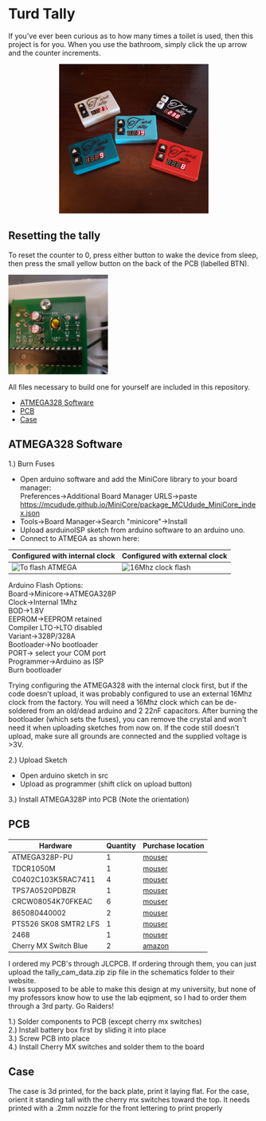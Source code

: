 # Turd Tally

If you've ever been curious as to how many times a toilet is used, then this project is for you.
When you use the bathroom, simply click the up arrow and the counter increments.
<p align="center">
<img src="https://github.com/jfcbooth/tally/blob/main/pictures/20211008_170915.jpg" alt="TT" width="300"/>
</p>

## Resetting the tally
To reset the counter to 0, press either button to wake the device from sleep, then press the small yellow button on the back of the PCB (labelled BTN).

<img src="https://github.com/jfcbooth/tally/blob/main/pictures/20211008_204949.jpg" alt="BTN" width="200"/>

All files necessary to build one for yourself are included in this repository.

<!-- START doctoc generated TOC please keep comment here to allow auto update -->
<!-- DON'T EDIT THIS SECTION, INSTEAD RE-RUN doctoc TO UPDATE -->

- [ATMEGA328 Software](#atmega328-software)
- [PCB](#pcb)
- [Case](#case)

<!-- END doctoc generated TOC please keep comment here to allow auto update -->

## ATMEGA328 Software
1.) Burn Fuses
 - Open arduino software and add the MiniCore library to your board manager:  
 Preferences->Additional Board Manager URLS->paste https://mcudude.github.io/MiniCore/package_MCUdude_MiniCore_index.json  
 - Tools->Board Manager->Search "minicore"->Install  
 - Upload asrduinoISP sketch from arduino software to an arduino uno.  
 - Connect to ATMEGA as shown here:  

| Configured with internal clock | Configured with external clock |
| ----------- | ----------- |
| ![To flash ATMEGA](https://www.arduino.cc/wiki/static/25a1c2b18f870ce062dff991b689111f/b53cf/SimpleBreadboardAVR.png) | ![16Mhz clock flash](https://www.arduino.cc/wiki/static/c3f22e90bda8cfd4f75bdff576559cdf/b53cf/BreadboardAVR.png) |


Arduino Flash Options:  
Board->Minicore->ATMEGA328P  
Clock->Internal 1Mhz  
BOD->1.8V  
EEPROM->EEPROM retained  
Compiler LTO->LTO disabled  
Variant->328P/328A  
Bootloader->No bootloader  
PORT-> select your COM port  
Programmer->Arduino as ISP  
Burn bootloader  

Trying configuring the ATMEGA328 with the internal clock first, but if the code doesn't upload, it was probably configured to use an external 16Mhz clock from the factory. You will need a 16Mhz clock which can be de-soldered from an old/dead arduino and 2 22nF capacitors. After burning the bootloader (which sets the fuses), you can remove the crystal and won't need it when uploading sketches from now on. If the code still doesn't upload, make sure all grounds are connected and the supplied voltage is >3V.



2.) Upload Sketch  
 - Open arduino sketch in src  
 - Upload as programmer  (shift click on upload button)

3.) Install ATMEGA328P into PCB  (Note the orientation)

## PCB
| Hardware | Quantity | Purchase location |
| -----------  | -----------  | -----------  |
| ATMEGA328P-PU | 1 | [mouser](https://www.mouser.com/ProductDetail/556-ATMEGA328P-PU) |
| TDCR1050M | 1 | [mouser](https://www.mouser.com/ProductDetail/78-TDCR1050M) |
| C0402C103K5RAC7411 | 4 | [mouser](https://www.mouser.com/ProductDetail/80-C0402C103K5R7411) |
| TPS7A0520PDBZR | 1 | [mouser](https://www.mouser.com/ProductDetail/595-TPS7A0520PDBZR) |
| CRCW08054K70FKEAC | 6 | [mouser](https://www.mouser.com/ProductDetail/71-CRCW08054K70FKEAC) |
| 865080440002 | 2 | [mouser](https://www.mouser.com/ProductDetail/710-865080440002) |
| PTS526 SK08 SMTR2 LFS | 1 | [mouser](https://www.mouser.com/ProductDetail/611-PTS526SK08SMTR2L) |
| 2468 | 1 | [mouser](https://www.mouser.com/ProductDetail/534-2468) |
| Cherry MX Switch Blue | 2 | [amazon](https://www.amazon.com/Cherry-switches-MX1AG1NN-Mechanical-Keyboard/dp/B07RQTNS58/ref=sr_1_3?dchild=1&keywords=cherry+mx+blue+switch&qid=1633447512&sr=8-3) |

I ordered my PCB's through JLCPCB. If ordering through them, you can just upload the tally_cam_data.zip zip file in the schematics folder to their website.  
I was supposed to be able to make this design at my university, but none of my professors know how to use the lab eqipment, so I had to order them through a 3rd party. Go Raiders!  

1.) Solder components to PCB (except cherry mx switches)  
2.) Install battery box first by sliding it into place  
3.) Screw PCB into place  
4.) Install Cherry MX switches and solder them to the board  

## Case
The case is 3d printed, for the back plate, print it laying flat.
For the case, orient it standing tall with the cherry mx switches toward the top.
It needs printed with a .2mm nozzle for the front lettering to print properly
